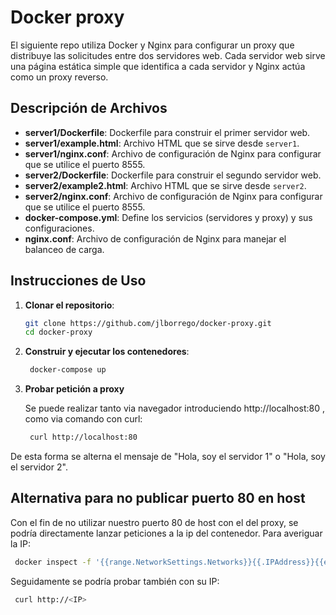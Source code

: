 # Docker proxy

El siguiente repo utiliza Docker y Nginx para configurar un proxy que distribuye las solicitudes entre dos servidores web. 
Cada servidor web sirve una página estática simple que identifica a cada servidor y Nginx actúa como un proxy reverso.

## Descripción de Archivos

- **server1/Dockerfile**: Dockerfile para construir el primer servidor web.
- **server1/example.html**: Archivo HTML que se sirve desde `server1`.
- **server1/nginx.conf**: Archivo de configuración de Nginx para configurar que se utilice el puerto 8555.
- **server2/Dockerfile**: Dockerfile para construir el segundo servidor web.
- **server2/example2.html**: Archivo HTML que se sirve desde `server2`.
- **server2/nginx.conf**: Archivo de configuración de Nginx para configurar que se utilice el puerto 8555.
- **docker-compose.yml**: Define los servicios (servidores y proxy) y sus configuraciones.
- **nginx.conf**: Archivo de configuración de Nginx para manejar el balanceo de carga.

## Instrucciones de Uso

1. **Clonar el repositorio**:
   ```bash
   git clone https://github.com/jlborrego/docker-proxy.git
   cd docker-proxy

2. **Construir y ejecutar los contenedores**:

   ```bash
    docker-compose up 

3. **Probar petición a proxy**

    Se puede realizar tanto via navegador introduciendo http://localhost:80 , como via comando con curl:

   ```bash
    curl http://localhost:80
    ```
  De esta forma se alterna el mensaje de "Hola, soy el servidor 1" o "Hola, soy el servidor 2".


## Alternativa para no publicar puerto 80 en host

Con el fin de no utilizar nuestro puerto 80 de host con el del proxy, se podría directamente lanzar peticiones a la ip del contenedor. 
Para averiguar la IP:
   ```bash
    docker inspect -f '{{range.NetworkSettings.Networks}}{{.IPAddress}}{{end}}' proxy
   ```

Seguidamente se podría probar también con su IP:
   ```bash
    curl http://<IP>